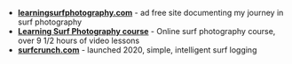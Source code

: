 - **[learningsurfphotography.com](https://learningsurfphotography.com)** - ad free site documenting my journey in surf photography
- **[Learning Surf Photography course](https://learningsurfphotography.thinkific.com/)** - Online surf photography course, over 9 1/2 hours of video lessons
- **[surfcrunch.com](https://surfcrunch.com)** - launched 2020, simple, intelligent surf logging

